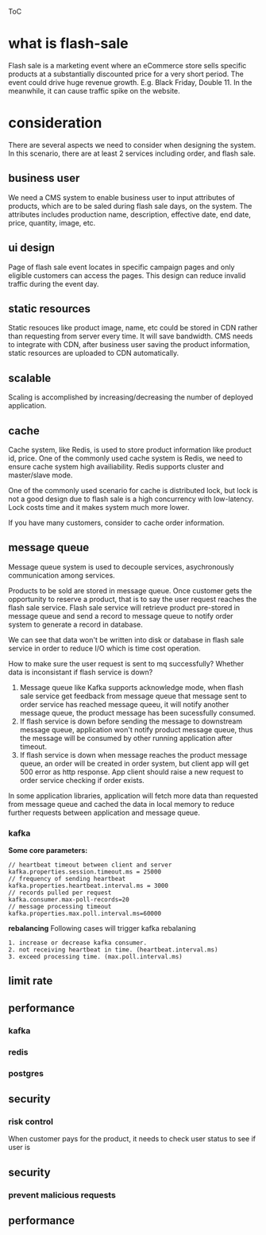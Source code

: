 ToC

# what is flash-sale
Flash sale is a marketing event where an eCommerce store sells specific products at a substantially discounted price for a very short period. The event could drive huge revenue growth. E.g. Black Friday, Double 11. In the meanwhile, it can cause traffic spike on the website. 

# consideration
There are several aspects we need to consider when designing the system. In this scenario, there are at least 2 services including order, and flash sale. 

## business user
We need a CMS system to enable business user to input attributes of products, which are to be saled during flash sale days, on the system. The attributes includes production name, description, effective date, end date, price, quantity, image, etc.  

## ui design
Page of flash sale event locates in specific campaign pages and only eligible customers can access the pages. This design can reduce invalid traffic during the event day.

## static resources
Static resouces like product image, name, etc could be stored in CDN rather than requesting from server every time. It will save bandwidth. CMS needs to integrate with CDN, after business user saving the product information, static resources are uploaded to CDN automatically.

## scalable
Scaling is accomplished by increasing/decreasing the number of deployed application. 

## cache
Cache system, like Redis, is used to store product information like product id, price. One of the commonly used cache system is Redis, we need to ensure cache system high availiability. Redis supports cluster and master/slave mode.

One of the commonly used scenario for cache is distributed lock, but lock is not a good design due to flash sale is a high concurrency with low-latency. Lock costs time and it makes system much more lower.

If you have many customers, consider to cache order information.

## message queue
Message queue system is used to decouple services, asychronously communication among services. 

Products to be sold are stored in message queue. Once customer gets the opportunity to reserve a product, that is to say the user request reaches the flash sale service. Flash sale service will retrieve product pre-stored in message queue and send a record to message queue to notify order system to generate a record in database.

We can see that data won't be written into disk or database in flash sale service in order to reduce I/O which is time cost operation. 

How to make sure the user request is sent to mq successfully? Whether data is inconsistant if flash service is down?
1. Message queue like Kafka supports acknowledge mode, when flash sale service get feedback from message queue that message sent to order service has reached message queeu, it will notify another message queue, the product message has been sucessfully consumed. 
2. If flash service is down before sending the message to downstream message queue, application won't notify product message queue, thus the message will be consumed by other running application after timeout.
3. If flash service is down when message reaches the product message queue, an order will be created in order system, but client app will get 500 error as http response. App client should raise a new request to order service checking if order exists.

In some application libraries, application will fetch more data than requested from message queue and cached the data in local memory to reduce further requests between application and message queue.

### kafka

**Some core parameters:**
```
// heartbeat timeout between client and server
kafka.properties.session.timeout.ms = 25000
// frequency of sending heartbeat
kafka.properties.heartbeat.interval.ms = 3000
// records pulled per request
kafka.consumer.max-poll-records=20
// message processing timeout
kafka.properties.max.poll.interval.ms=60000
```

**rebalancing**
Following cases will trigger kafka rebalaning
```
1. increase or decrease kafka consumer.
2. not receiving heartbeat in time. (heartbeat.interval.ms)
3. exceed processing time. (max.poll.interval.ms)
```

## limit rate

## performance
### kafka


### redis


### postgres


## security
### risk control
When customer pays for the product, it needs to check user status to see if user is 


## security
### prevent malicious requests
 
## performance
